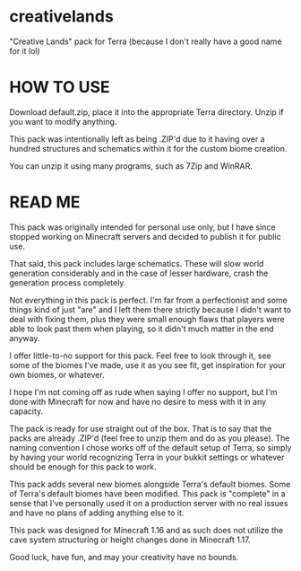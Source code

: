 # creativelands
"Creative Lands" pack for Terra
(because I don't really have a good name for it lol)


# HOW TO USE

Download default.zip, place it into the appropriate Terra directory. Unzip if you want to modify anything.

This pack was intentionally left as being .ZIP'd due to it having over a hundred structures and schematics within it for the custom biome creation.

You can unzip it using many programs, such as 7Zip and WinRAR.

# READ ME

This pack was originally intended for personal use only, but I have since stopped working on Minecraft servers and decided to publish it for public use.

That said, this pack includes large schematics. These will slow world generation considerably and in the case of lesser hardware, crash the generation process completely.

Not everything in this pack is perfect. I'm far from a perfectionist and some things kind of just "are" and I left them there strictly because I didn't want to deal with fixing them, plus they were small enough flaws that players were able to look past them when playing, so it didn't much matter in the end anyway.

I offer little-to-no support for this pack. Feel free to look through it, see some of the biomes I've made, use it as you see fit, get inspiration for your own biomes, or whatever.

I hope I'm not coming off as rude when saying I offer no support, but I'm done with Minecraft for now and have no desire to mess with it in any capacity.

The pack is ready for use straight out of the box. That is to say that the packs are already .ZIP'd (feel free to unzip them and do as you please). The naming convention I chose works off of the default setup of Terra, so simply by having your world recognizing Terra in your bukkit settings or whatever should be enough for this pack to work.

This pack adds several new biomes alongside Terra's default biomes. Some of Terra's default biomes have been modified. This pack is "complete" in a sense that I've personally used it on a production server with no real issues and have no plans of adding anything else to it.

This pack was designed for Minecraft 1.16 and as such does not utilize the cave system structuring or height changes done in Minecraft 1.17.

Good luck, have fun, and may your creativity have no bounds.
